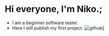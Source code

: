  #  Hi everyone, I'm Niko.;
   * I am a beginner software tester.
   * Here I will publish my first project.
   ![github](https://img.shields.io/badge/GitHub-000000?style=for-the-badge&logo=GitHub&logoColor=white)]

   

